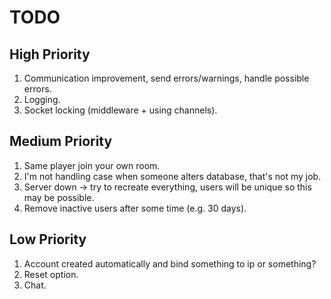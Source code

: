 # TODO

## High Priority

1. Communication improvement, send errors/warnings, handle possible errors.
1. Logging.
1. Socket locking (middleware + using channels).

## Medium Priority

1. Same player join your own room.
1. I'm not handling case when someone alters database, that's not my job.
1. Server down -> try to recreate everything, users will be unique so this may be possible.
1. Remove inactive users after some time (e.g. 30 days).

## Low Priority

1. Account created automatically and bind something to ip or something?
1. Reset option.
1. Chat.

